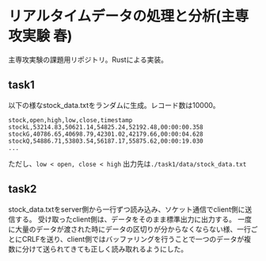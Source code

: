 # リアルタイムデータの処理と分析(主専攻実験 春)

主専攻実験の課題用リポジトリ。Rustによる実装。

## task1

以下の様なstock_data.txtをランダムに生成。レコード数は10000。

```csv
stock,open,high,low,close,timestamp
stockL,53214.83,50621.14,54825.24,52192.48,00:00:00.358
stockG,40786.65,40698.79,42301.02,42179.66,00:00:04.628
stockQ,54886.71,53803.54,56187.17,55875.62,00:00:19.030
...
```

ただし、`low < open, close < high`
出力先は`./task1/data/stock_data.txt`

## task2

stock_data.txtをserver側から一行ずつ読み込み、ソケット通信でclient側に送信する。
受け取ったclient側は、データをそのまま標準出力に出力する。
一度に大量のデータが渡された時にデータの区切りが分からなくならない様、一行ごとにCRLFを送り、client側ではバッファリングを行うことで一つのデータが複数に分けて送られてきても正しく読み取れるようにした。
